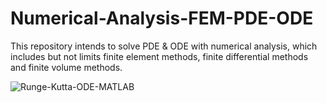 # Numerical-Analysis-FEM-PDE-ODE

This repository intends to solve PDE & ODE with numerical analysis, which includes but not limits finite element methods, finite differential methods and finite volume methods. 

![Runge-Kutta-ODE-MATLAB](https://github.com/cunyizju/Runge-Kutta-ODE-MATLAB)
